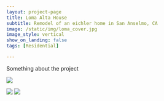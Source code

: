 ```yaml
---
layout: project-page
title: Loma Alta House
subtitle: Remodel of an eichler home in San Anselmo, CA
image: /static/img/loma_cover.jpg
image_style: vertical
show_on_landing: false
tags: [Residential]

---
```


Something about the project 

![](/static/img/loma_dining.jpg)

![](/static/img/kitchen1.jpg)
![](/static/img/kitchen2.jpg)



